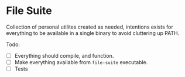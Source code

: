 # File Suite
Collection of personal utilites created as needed, intentions exists for everything to
be available in a single binary to avoid cluttering up PATH.

Todo:
- [ ] Everything should compile, and function.
- [ ] Make everything available from `file-suite` executable.
- [ ] Tests
